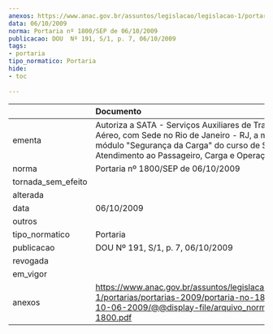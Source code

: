 ```yaml
---
anexos: https://www.anac.gov.br/assuntos/legislacao/legislacao-1/portarias/portarias-2009/portaria-no-1800-sep-de-10-06-2009/@@display-file/arquivo_norma/PA2009-1800.pdf
data: 06/10/2009
norma: Portaria nº 1800/SEP de 06/10/2009
publicacao: DOU  Nº 191, S/1, p. 7, 06/10/2009
tags:
- portaria
tipo_normatico: Portaria
hide: 
- toc 
 
---
```


|                    | Documento                                                                                                                                                                                                            |
|:-------------------|:---------------------------------------------------------------------------------------------------------------------------------------------------------------------------------------------------------------------|
| ementa             | Autoriza a SATA - Serviços Auxiliares de Transporte Aéreo, com Sede no Rio de Janeiro - RJ, a ministrar o módulo "Segurança da Carga" do curso de Segurança no Atendimento ao Passageiro, Carga e Operações de Solo. |
| norma              | Portaria nº 1800/SEP de 06/10/2009                                                                                                                                                                                   |
| tornada_sem_efeito |                                                                                                                                                                                                                      |
| alterada           |                                                                                                                                                                                                                      |
| data               | 06/10/2009                                                                                                                                                                                                           |
| outros             |                                                                                                                                                                                                                      |
| tipo_normatico     | Portaria                                                                                                                                                                                                             |
| publicacao         | DOU  Nº 191, S/1, p. 7, 06/10/2009                                                                                                                                                                                   |
| revogada           |                                                                                                                                                                                                                      |
| em_vigor           |                                                                                                                                                                                                                      |
| anexos             | https://www.anac.gov.br/assuntos/legislacao/legislacao-1/portarias/portarias-2009/portaria-no-1800-sep-de-10-06-2009/@@display-file/arquivo_norma/PA2009-1800.pdf                                                    |